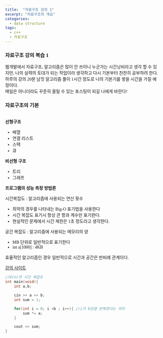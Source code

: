 ```yaml
---
title:  "자료구조 강의 1"
excerpt: "자료구조의 개요"
categories: 
  - data structure
tags:
  - c++
  - 자료구조
---
```


<style>
@font-face { font-family: 'IBMPlexSansKR-Regular';
   src: url('https://cdn.jsdelivr.net/gh/projectnoonnu/noonfonts_20-07@1.0/IBMPlexSansKR-Regular.woff') format('woff'); font-weight: normal; font-style: normal; }
body, a, h3, h4,h1{
font-family: 'IBMPlexSansKR-Regular';
}
</style>

<h3>자료구조 강의 복습 1</h3>

<p>웹개발에서 자료구조, 알고리즘은 많이 안 쓰이니 누군가는 시간낭비라고 생각 할 수 있지만,
나의 실력의 토대가 되는 작업이라 생각하고 다시 기본부터 찬찬히 공부하려 한다.<br>
하루의 강의 20분 남짓 알고리즘 풀이 1시간 정도로 나의 기본기를 쌓을 시간을 가질 예정이다.<br>
매일은 아니더라도 꾸준히 올릴 수 있는 포스팅이 되길 나에게 바란다!
</p>


<h3>자료구조의 기본</h3><br>
<b>선형구조</b>
<ul>
<li>배열</li>
<li>연결 리스트</li>
<li>스택</li>
<li>큐</li>
</ul>

<b>비선형 구조</b>
<ul>
<li>트리</li>
<li>그래프</li>
</ul>

<b>프로그램의 성능 측정 방법론</b>

<p>시간복잡도 : 알고리즘에 사용되는 연산 횟수</p>
<ul>
<li>최악의 경우를 나타내는 Big-O 표기법을 사용한다</li>
<li>시간 복잡도 표기시 항상 큰 항과 계수만 표기한다.</li>
<li>현실적인 문제에서 시간 제한은 1초 정도라고 생각한다.</li>
</ul>

<p>공간 복잡도 : 알고리즘에 사용되는 메모리의 양</p>
<ul>
<li>MB 단위로 일반적으로 표기한다</li>
<li>int a[1000] : 4KB</li>
</ul>
<p>효율적인 알고리즘인 경우 일반적으로 시간과 공간은 반비례 관계이다.</p>


<a href="https://www.fastcampus.co.kr/">강의 사이트</a>



```c++
//O(n)의 시간 복잡도
int main(void){
	int a,b;

	cin >> a >> b;
	int sum = 1;

	for(int i = 0; i <b ; i++){ //i가 b만큼 반복한다는 의미
		sum *= a;
	}

	cout << sum;
}

```


